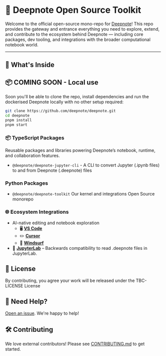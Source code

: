 # 🧠 Deepnote Open Source Toolkit

Welcome to the official open-source mono-repo for [Deepnote](https://deepnote.com)! This repo provides the gateway and entrance everything you need to explore, extend, and contribute to the ecosystem behind Deepnote — including core packages, dev tooling, and integrations with the broader computational notebook world.

---

## 🚀 What's Inside

## 📦 COMING SOON - Local use

Soon you'll be able to clone the repo, install dependencies and run the dockerised Deepnote locally with no other setup required:

```bash
git clone https://github.com/deepnote/deepnote.git
cd deepnote
pnpm install
pnpm start
```

### 📦 TypeScript Packages

Reusable packages and libraries powering Deepnote’s notebook, runtime, and collaboration features.

- `@deepnote/deepnote-jupyter-cli` - A CLI to convert Jupyter (.ipynb files) to and from Deepnote (.deepnote) files

### Python Packages

- `@deepnote/deepnote-toolkit` Our kernel and integrations Open Source monorepo

### 🌐 Ecosystem Integrations

- AI-native editing and notebook exploration
  - 🖥️ **[VS Code](https://github.com/deepnote/vscode-deepnote)**
  - ✏️ **[Cursor](https://github.com/deepnote/vscode-deepnote)**
  - 🌊 **[Windsurf](https://github.com/deepnote/vscode-deepnote)**
- 🧪 **[JupyterLab](https://github.com/deepnote/jupyterlab-deepnote)** – Backwards compatibility to read .deepnote files in JupyterLab.

## 📄 License

By contributing, you agree your work will be released under the TBC-LICENSE License

## 🙌 Need Help?

[Open an issue](https://github.com/deepnote/deepnote/issues/new). We're happy to help!

## 🛠️ Contributing

We love external contributors!
Please see [CONTRIBUTING.md](CONTRIBUTING.md) to get started.
